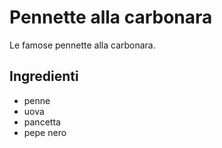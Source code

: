 # Pennette alla carbonara

Le famose pennette alla carbonara.

## Ingredienti

* penne
* uova
* pancetta
* pepe nero
